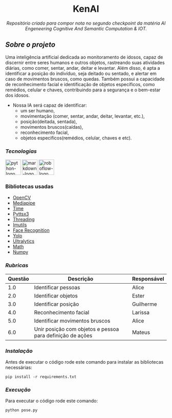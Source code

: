 <h1 align="center">KenAI</h1>
<p align="center"><i>Repositório criado para compor nota no segundo checkpoint da matéria AI Engeneering Cognitive And Semantic Computation & IOT.</i></p>

## *Sobre o projeto*
Uma inteligência artificial dedicada ao monitoramento de idosos, capaz de discernir entre seres humanos e outros objetos, rastreando suas atividades diárias, como comer, sentar, andar, deitar e levantar. Além disso, é apta a identificar a posição do indivíduo, seja deitado ou sentado, e alertar em caso de movimentos bruscos, como quedas. Também possui a capacidade de reconhecimento facial e identificação de objetos específicos, como remédios, celular e chaves, contribuindo para a segurança e o bem-estar dos idosos.

- Nossa IA será capaz de identificar:
  - um ser humano,
  - movimentação (comer, sentar, andar, deitar, levantar, etc.),
  - posição(deitada, sentada),
  - movimentos bruscos(caídas),
  - reconhecimento facial,
  - objetos especificos(remédios, celular, chaves e etc).

### *Tecnologias*
<p display="inline-block">
  <img width="48" src="https://cdn.jsdelivr.net/gh/devicons/devicon/icons/python/python-original.svg" alt="python-logo"/>
  <img width="48" src="https://cdn.jsdelivr.net/gh/devicons/devicon/icons/markdown/markdown-original.svg" alt="markdown-logo"/>
  <img width="48" src="https://assets-global.website-files.com/5f6bc60e665f54545a1e52a5/60e7a074afbe8f09b4e86de5_roboflow_logomark_flat_round.svg" alt="roboflow-logo"/>
</p>

### Bibliotecas usadas
- [OpenCV](https://opencv.org/)
- [Mediapipe](https://ai.google.dev/edge/mediapipe/solutions/examples?hl=pt-br)
- [Time](https://docs.python.org/3/library/time.html)
- [Pyttsx3](https://pyttsx3.readthedocs.io/en/latest/)
- [Threading](https://docs.python.org/3/library/threading.html)
- [Imutils](https://imutils.readthedocs.io/en/latest/)
- [Face Recognition](https://face-recognition.readthedocs.io/en/latest/face_recognition.html)
- [Yolo](https://opencv-tutorial.readthedocs.io/en/latest/yolo/yolo.html)
- [Ultralytics](https://docs.ultralytics.com/)
- [Math](https://docs.python.org/3/library/math.html)
- [Numpy](https://numpy.org/devdocs/)

### *Rubricas*

<table>
    <thead>
        <th>Questão</th>
        <th>Descrição</th>
        <th>Responsável</th>
    </thead>
    <tbody>
        <tr>
            <td>1.0</td>
            <td>Identificar pessoas</td>
            <td>Alice</td>
        </tr>
        <tr>
            <td>2.0</td>
            <td>Identificar objetos</td>
            <td>Ester</td>
        </tr>
        <tr>
            <td>3.0</td>
            <td>Identificar posição</td>
            <td>Guilherme</td>
        </tr>
        <tr>
            <td>4.0</td>
            <td>Reconhecimento facial </td>
            <td>Larissa</td>
        </tr>
        <tr>
            <td>5.0</td>
            <td>Identificar movimentos bruscos</td>
            <td>Alice</td>
        </tr>
        <tr>
            <td>6.0</td>
            <td>Unir posição com objetos e pessoa para definição de ações</td>
            <td>Mateus</td>
        </tr>
    </tbody>
</table>

### *Instalação*
Antes de executar o código rode este comando para instalar as bibliotecas necessárias:

```
pip install -r requirements.txt
```

### *Execução*
Para executar o código rode este comando:

```
python pose.py
```
